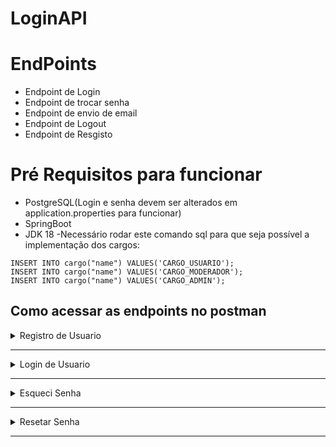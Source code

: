 # LoginAPI

# EndPoints

- Endpoint de Login
- Endpoint de trocar senha
- Endpoint de envio de email
- Endpoint de Logout
- Endpoint de Resgisto

# Pré Requisitos para funcionar

- PostgreSQL(Login e senha devem ser alterados em application.properties para funcionar)
- SpringBoot
- JDK 18
-Necessário rodar este comando sql para que seja possível a implementação dos cargos:

```
INSERT INTO cargo("name") VALUES('CARGO_USUARIO');
INSERT INTO cargo("name") VALUES('CARGO_MODERADOR');
INSERT INTO cargo("name") VALUES('CARGO_ADMIN'); 
```

## Como acessar as endpoints no postman ##

<details>
<summary> Registro de Usuario </summary>

![image](https://i.ibb.co/PGX3NZN/Registro.png)

</details>

---

<details>
<summary> Login de Usuario </summary>

![image](https://i.ibb.co/BNB8Nyn/Login.png)

</details>

---

<details>
<summary> Esqueci Senha </summary>

![image](https://i.ibb.co/Yp89JS0/Email.png)

</details>

---

<details>
<summary> Resetar Senha </summary>

![image](https://i.ibb.co/FJt3Z07/Senha.png)

</details>

---




